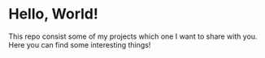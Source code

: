 # Hello, World!
  This repo consist some of my projects
  which one I want to share with you.
  Here you can find some interesting things!
